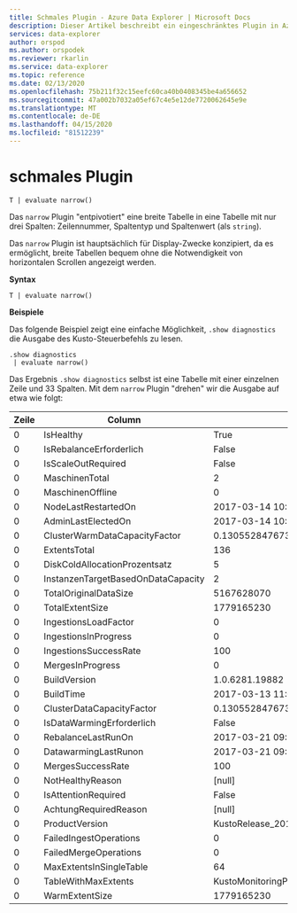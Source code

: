 ```yaml
---
title: Schmales Plugin - Azure Data Explorer | Microsoft Docs
description: Dieser Artikel beschreibt ein eingeschränktes Plugin in Azure Data Explorer.
services: data-explorer
author: orspod
ms.author: orspodek
ms.reviewer: rkarlin
ms.service: data-explorer
ms.topic: reference
ms.date: 02/13/2020
ms.openlocfilehash: 75b211f32c15eefc60ca40b0408345be4a656652
ms.sourcegitcommit: 47a002b7032a05ef67c4e5e12de7720062645e9e
ms.translationtype: MT
ms.contentlocale: de-DE
ms.lasthandoff: 04/15/2020
ms.locfileid: "81512239"
---
```

# <a name="narrow-plugin"></a>schmales Plugin

```kusto
T | evaluate narrow()
```

Das `narrow` Plugin "entpivotiert" eine breite Tabelle in eine Tabelle mit nur drei Spalten: Zeilennummer, Spaltentyp und Spaltenwert (als `string`).

Das `narrow` Plugin ist hauptsächlich für Display-Zwecke konzipiert, da es ermöglicht, breite Tabellen bequem ohne die Notwendigkeit von horizontalen Scrollen angezeigt werden.

**Syntax**

`T | evaluate narrow()`

**Beispiele**

Das folgende Beispiel zeigt eine einfache Möglichkeit, `.show diagnostics` die Ausgabe des Kusto-Steuerbefehls zu lesen.

```kusto
.show diagnostics
 | evaluate narrow()
```

Das Ergebnis `.show diagnostics` selbst ist eine Tabelle mit einer einzelnen Zeile und 33 Spalten. Mit dem `narrow` Plugin "drehen" wir die Ausgabe auf etwa wie folgt:

Zeile  | Column                              | Wert
-----|-------------------------------------|-----------------------------
0    | IsHealthy                           | True
0    | IsRebalanceErforderlich                 | False
0    | IsScaleOutRequired                  | False
0    | MaschinenTotal                       | 2
0    | MaschinenOffline                     | 0
0    | NodeLastRestartedOn                 | 2017-03-14 10:59:18.9263023
0    | AdminLastElectedOn                  | 2017-03-14 10:58:41.6741934
0    | ClusterWarmDataCapacityFactor       | 0.130552847673333
0    | ExtentsTotal                        | 136
0    | DiskColdAllocationProzentsatz        | 5
0    | InstanzenTargetBasedOnDataCapacity  | 2
0    | TotalOriginalDataSize               | 5167628070
0    | TotalExtentSize                     | 1779165230
0    | IngestionsLoadFactor                | 0
0    | IngestionsInProgress                | 0
0    | IngestionsSuccessRate               | 100
0    | MergesInProgress                    | 0
0    | BuildVersion                        | 1.0.6281.19882
0    | BuildTime                           | 2017-03-13 11:02:44.0000000
0    | ClusterDataCapacityFactor           | 0.130552847673333
0    | IsDataWarmingErforderlich               | False
0    | RebalanceLastRunOn                  | 2017-03-21 09:14:53.8523455
0    | DatawarmingLastRunon                | 2017-03-21 09:19:54.1438800
0    | MergesSuccessRate                   | 100
0    | NotHealthyReason                    | [null]
0    | IsAttentionRequired                 | False
0    | AchtungRequiredReason             | [null]
0    | ProductVersion                      | KustoRelease_2017.03.13.2
0    | FailedIngestOperations              | 0
0    | FailedMergeOperations               | 0
0    | MaxExtentsInSingleTable             | 64
0    | TableWithMaxExtents                 | KustoMonitoringPersistentDatabase.KustoMonitoringTable
0    | WarmExtentSize                      | 1779165230